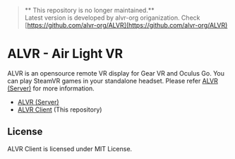 > ** This repository is no longer maintained.**  
Latest version is developed by alvr-org origanization. Check [https://github.com/alvr-org/ALVR](https://github.com/alvr-org/ALVR)

# ALVR - Air Light VR

ALVR is an opensource remote VR display for Gear VR and Oculus Go. You can play SteamVR games in your standalone headset. Please refer [ALVR (Server)](https://github.com/polygraphene/ALVR) for more information.

- [ALVR (Server)](https://github.com/polygraphene/ALVR)
- [ALVR Client](https://github.com/polygraphene/ALVRClient) \(This repository\)

## License
ALVR Client is licensed under MIT License.
